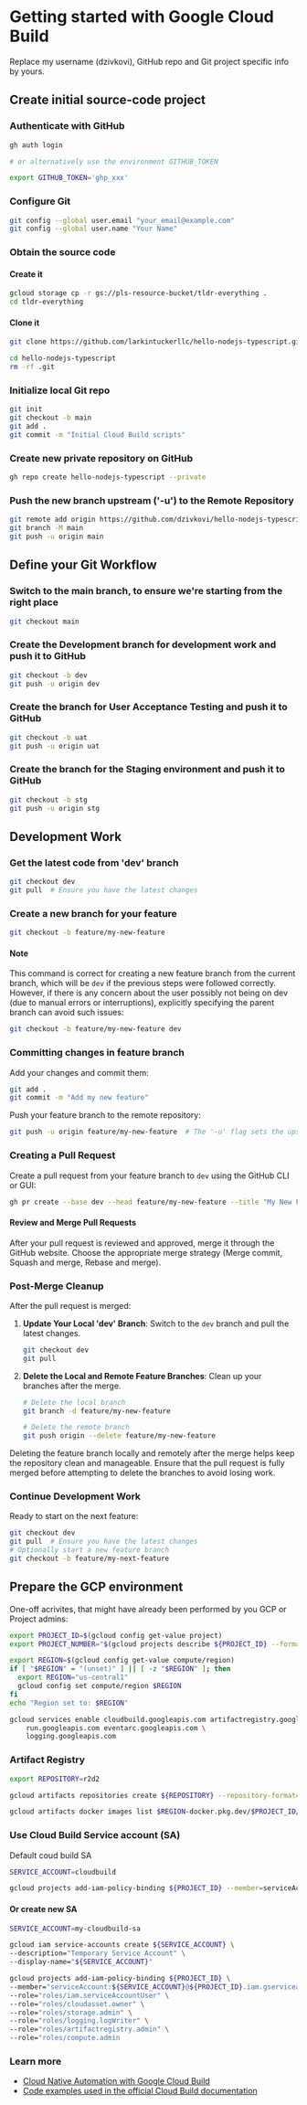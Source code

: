 # Getting started with Google Cloud Build

Replace my username (dzivkovi), GitHub repo and Git project specific info by yours.

## Create initial source-code project

### Authenticate with GitHub

```bash
gh auth login

# or alternatively use the environment GITHUB_TOKEN

export GITHUB_TOKEN='ghp_xxx'
```

### Configure Git

```bash
git config --global user.email "your_email@example.com"
git config --global user.name "Your Name"
```

### Obtain the source code

#### Create it

```bash
gcloud storage cp -r gs://pls-resource-bucket/tldr-everything .
cd tldr-everything
```

#### Clone it

```bash
git clone https://github.com/larkintuckerllc/hello-nodejs-typescript.git

cd hello-nodejs-typescript
rm -rf .git
```

### Initialize local Git repo

```bash
git init
git checkout -b main
git add .
git commit -m "Initial Cloud Build scripts"
```

### Create new private repository on GitHub

```bash
gh repo create hello-nodejs-typescript --private
```

### Push the new branch upstream ('-u') to the Remote Repository

```bash
git remote add origin https://github.com/dzivkovi/hello-nodejs-typescript.git
git branch -M main
git push -u origin main
```

## Define your Git Workflow

### Switch to the main branch, to ensure we're starting from the right place

```bash
git checkout main
```

### Create the Development branch for development work and push it to GitHub

```bash
git checkout -b dev
git push -u origin dev
```

### Create the branch for User Acceptance Testing and push it to GitHub

```bash
git checkout -b uat
git push -u origin uat
```

### Create the branch for the Staging environment and push it to GitHub

```bash
git checkout -b stg
git push -u origin stg
```

## Development Work

### Get the latest code from 'dev' branch

```bash
git checkout dev
git pull  # Ensure you have the latest changes
```

### Create a new branch for your feature

```bash
git checkout -b feature/my-new-feature
```

#### Note

This command is correct for creating a new feature branch from the current branch, which will be `dev` if the previous steps were followed correctly. However, if there is any concern about the user possibly not being on dev (due to manual errors or interruptions), explicitly specifying the parent branch can avoid such issues:

```bash
git checkout -b feature/my-new-feature dev
```

### Committing changes in feature branch

Add your changes and commit them:

```bash
git add .
git commit -m "Add my new feature"
```

Push your feature branch to the remote repository:

```bash
git push -u origin feature/my-new-feature  # The '-u' flag sets the upstream branch
```

### Creating a Pull Request

Create a pull request from your feature branch to `dev` using the GitHub CLI or GUI:

```bash
gh pr create --base dev --head feature/my-new-feature --title "My New Feature" --body "Description of my new feature"
```

#### Review and Merge Pull Requests

After your pull request is reviewed and approved, merge it through the GitHub website. Choose the appropriate merge strategy (Merge commit, Squash and merge, Rebase and merge).

### Post-Merge Cleanup

After the pull request is merged:

1. **Update Your Local 'dev' Branch**:
   Switch to the `dev` branch and pull the latest changes.

    ```bash
    git checkout dev
    git pull
    ```

2. **Delete the Local and Remote Feature Branches**:
   Clean up your branches after the merge.

    ```bash
    # Delete the local branch
    git branch -d feature/my-new-feature

    # Delete the remote branch
    git push origin --delete feature/my-new-feature
    ```

Deleting the feature branch locally and remotely after the merge helps keep the repository clean and manageable. Ensure that the pull request is fully merged before attempting to delete the branches to avoid losing work.

### Continue Development Work

Ready to start on the next feature:

```bash
git checkout dev
git pull  # Ensure you have the latest changes
# Optionally start a new feature branch
git checkout -b feature/my-next-feature
```

## Prepare the GCP environment

One-off acrivites, that might have already been performed by you GCP or Project admins:

```bash
export PROJECT_ID=$(gcloud config get-value project)
export PROJECT_NUMBER="$(gcloud projects describe ${PROJECT_ID} --format='get(projectNumber)')"

export REGION=$(gcloud config get-value compute/region)
if [ "$REGION" = "(unset)" ] || [ -z "$REGION" ]; then
  export REGION="us-central1"
  gcloud config set compute/region $REGION
fi
echo "Region set to: $REGION"

gcloud services enable cloudbuild.googleapis.com artifactregistry.googleapis.com \
    run.googleapis.com eventarc.googleapis.com \
    logging.googleapis.com
```

### Artifact Registry

```bash
export REPOSITORY=r2d2

gcloud artifacts repositories create ${REPOSITORY} --repository-format=Docker -location ${REGION}

gcloud artifacts docker images list $REGION-docker.pkg.dev/$PROJECT_ID/$REPOSITORY --include-tags
```

### Use Cloud Build Service account (SA)

Default coud build SA

```bash
SERVICE_ACCOUNT=cloudbuild

gcloud projects add-iam-policy-binding ${PROJECT_ID} --member=serviceAccount:${PROJECT_NUMBER}@${SERVICE_ACCOUNT}.gserviceaccount.com --role=roles/artifactregistry.writer
```

#### Or create new SA

```bash
SERVICE_ACCOUNT=my-cloudbuild-sa

gcloud iam service-accounts create ${SERVICE_ACCOUNT} \
--description="Temporary Service Account" \
--display-name="${SERVICE_ACCOUNT}"

gcloud projects add-iam-policy-binding ${PROJECT_ID} \
--member="serviceAccount:${SERVICE_ACCOUNT}@${PROJECT_ID}.iam.gserviceaccount.com" \
--role="roles/iam.serviceAccountUser" \
--role="roles/cloudasset.owner" \
--role="roles/storage.admin" \
--role="roles/logging.logWriter" \
--role="roles/artifactregistry.admin" \
--role="roles/compute.admin
```

### Learn more

- [Cloud Native Automation with Google Cloud Build](https://www.packtpub.com/product/cloud-native-automation-with-google-cloud-build/9781801816700)
- [Code examples used in the official Cloud Build documentation](https://github.com/GoogleCloudPlatform/cloud-build-samples)
